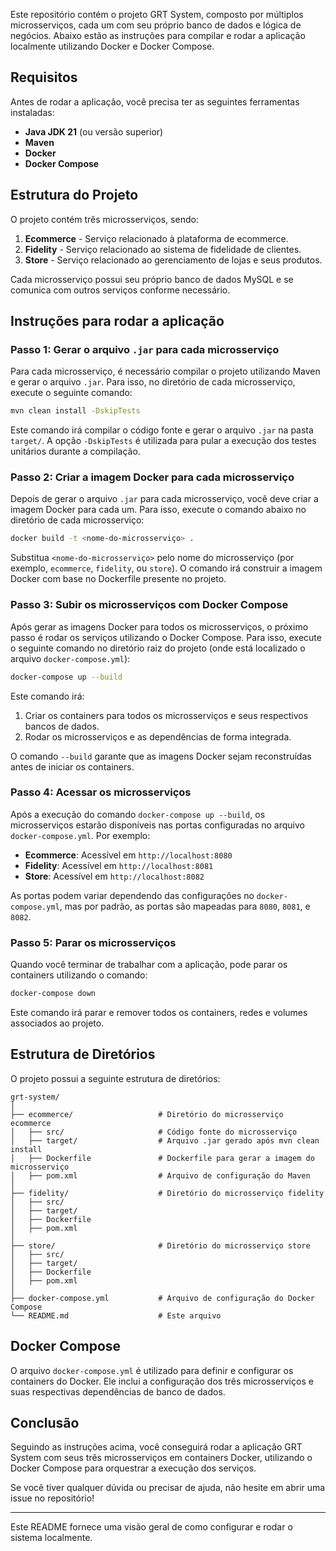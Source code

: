 
Este repositório contém o projeto GRT System, composto por múltiplos microsserviços, cada um com seu próprio banco de dados e lógica de negócios. Abaixo estão as instruções para compilar e rodar a aplicação localmente utilizando Docker e Docker Compose.

## Requisitos

Antes de rodar a aplicação, você precisa ter as seguintes ferramentas instaladas:

- **Java JDK 21** (ou versão superior)
- **Maven**
- **Docker**
- **Docker Compose**

## Estrutura do Projeto

O projeto contém três microsserviços, sendo:

1. **Ecommerce** - Serviço relacionado à plataforma de ecommerce.
2. **Fidelity** - Serviço relacionado ao sistema de fidelidade de clientes.
3. **Store** - Serviço relacionado ao gerenciamento de lojas e seus produtos.

Cada microsserviço possui seu próprio banco de dados MySQL e se comunica com outros serviços conforme necessário.

## Instruções para rodar a aplicação

### Passo 1: Gerar o arquivo `.jar` para cada microsserviço

Para cada microsserviço, é necessário compilar o projeto utilizando Maven e gerar o arquivo `.jar`. Para isso, no diretório de cada microsserviço, execute o seguinte comando:

```bash
mvn clean install -DskipTests
```

Este comando irá compilar o código fonte e gerar o arquivo `.jar` na pasta `target/`. A opção `-DskipTests` é utilizada para pular a execução dos testes unitários durante a compilação.

### Passo 2: Criar a imagem Docker para cada microsserviço

Depois de gerar o arquivo `.jar` para cada microsserviço, você deve criar a imagem Docker para cada um. Para isso, execute o comando abaixo no diretório de cada microsserviço:

```bash
docker build -t <nome-do-microsserviço> .
```

Substitua `<nome-do-microsserviço>` pelo nome do microsserviço (por exemplo, `ecommerce`, `fidelity`, ou `store`). O comando irá construir a imagem Docker com base no Dockerfile presente no projeto.

### Passo 3: Subir os microsserviços com Docker Compose

Após gerar as imagens Docker para todos os microsserviços, o próximo passo é rodar os serviços utilizando o Docker Compose. Para isso, execute o seguinte comando no diretório raiz do projeto (onde está localizado o arquivo `docker-compose.yml`):

```bash
docker-compose up --build
```

Este comando irá:

1. Criar os containers para todos os microsserviços e seus respectivos bancos de dados.
2. Rodar os microsserviços e as dependências de forma integrada.

O comando `--build` garante que as imagens Docker sejam reconstruídas antes de iniciar os containers.

### Passo 4: Acessar os microsserviços

Após a execução do comando `docker-compose up --build`, os microsserviços estarão disponíveis nas portas configuradas no arquivo `docker-compose.yml`. Por exemplo:

- **Ecommerce**: Acessível em `http://localhost:8080`
- **Fidelity**: Acessível em `http://localhost:8081`
- **Store**: Acessível em `http://localhost:8082`

As portas podem variar dependendo das configurações no `docker-compose.yml`, mas por padrão, as portas são mapeadas para `8080`, `8081`, e `8082`.

### Passo 5: Parar os microsserviços

Quando você terminar de trabalhar com a aplicação, pode parar os containers utilizando o comando:

```bash
docker-compose down
```

Este comando irá parar e remover todos os containers, redes e volumes associados ao projeto.

## Estrutura de Diretórios

O projeto possui a seguinte estrutura de diretórios:

```
grt-system/
│
├── ecommerce/                   # Diretório do microsserviço ecommerce
│   ├── src/                     # Código fonte do microsserviço
│   ├── target/                  # Arquivo .jar gerado após mvn clean install
│   ├── Dockerfile               # Dockerfile para gerar a imagem do microsserviço
│   ├── pom.xml                  # Arquivo de configuração do Maven
│
├── fidelity/                    # Diretório do microsserviço fidelity
│   ├── src/
│   ├── target/
│   ├── Dockerfile
│   ├── pom.xml
│
├── store/                       # Diretório do microsserviço store
│   ├── src/
│   ├── target/
│   ├── Dockerfile
│   ├── pom.xml
│
├── docker-compose.yml           # Arquivo de configuração do Docker Compose
└── README.md                    # Este arquivo
```

## Docker Compose

O arquivo `docker-compose.yml` é utilizado para definir e configurar os containers do Docker. Ele inclui a configuração dos três microsserviços e suas respectivas dependências de banco de dados.


## Conclusão

Seguindo as instruções acima, você conseguirá rodar a aplicação GRT System com seus três microsserviços em containers Docker, utilizando o Docker Compose para orquestrar a execução dos serviços. 

Se você tiver qualquer dúvida ou precisar de ajuda, não hesite em abrir uma issue no repositório!

---

Este README fornece uma visão geral de como configurar e rodar o sistema localmente.

